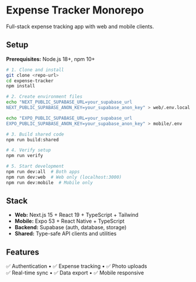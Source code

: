 # Expense Tracker Monorepo

Full-stack expense tracking app with web and mobile clients.

## Setup

**Prerequisites:** Node.js 18+, npm 10+

```bash
# 1. Clone and install
git clone <repo-url>
cd expense-tracker
npm install

# 2. Create environment files
echo "NEXT_PUBLIC_SUPABASE_URL=your_supabase_url
NEXT_PUBLIC_SUPABASE_ANON_KEY=your_supabase_anon_key" > web/.env.local

echo "EXPO_PUBLIC_SUPABASE_URL=your_supabase_url
EXPO_PUBLIC_SUPABASE_ANON_KEY=your_supabase_anon_key" > mobile/.env

# 3. Build shared code
npm run build:shared

# 4. Verify setup
npm run verify

# 5. Start development
npm run dev:all  # Both apps
npm run dev:web  # Web only (localhost:3000)
npm run dev:mobile  # Mobile only
```

## Stack

- **Web:** Next.js 15 + React 19 + TypeScript + Tailwind
- **Mobile:** Expo 53 + React Native + TypeScript
- **Backend:** Supabase (auth, database, storage)
- **Shared:** Type-safe API clients and utilities

## Features

✅ Authentication • ✅ Expense tracking • ✅ Photo uploads  
✅ Real-time sync • ✅ Data export • ✅ Mobile responsive
